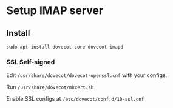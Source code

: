 # Setup IMAP server

## Install

```
sudo apt install dovecot-core dovecot-imapd
```

### SSL Self-signed

Edit `/usr/share/dovecot/dovecot-openssl.cnf` with your configs.

Run `/usr/share/dovecot/mkcert.sh`

Enable SSL configs at `/etc/dovecot/conf.d/10-ssl.cnf`
